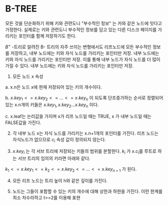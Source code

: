 # B-TREE
    
  모든 것을 단순화하기 위해 키와 관련도니 "부수적인 정보" 는 카와 같은 노드에 잇다고 가정한다.
  실제로는 키와 관련도니 부수적인 정보를 담고 있는 다른 디스크 페이지를 가리키는 포인터를 함께 저장하기도 한다.
    
  $B^+$ -트리로 알려진 B- 트리의 자주 쓰이는 변형에서도 리프노드에 모든 부수적인 정보를 저장하고, 내부 노드에는 키와 자식 노드를 가리키는 포인터만 저장. 
  내부 노드에는 키와 자식 노드를 가리키는 포인터만 저장. 
  이를 통해 내부 노드가 자식 노드를 더 많이 가질 수 있다.
  내부 노드에는 키와 자식 노드를 가리키는 포인터만 저장. 
    
  1. 모든 노드 x 속성
      
  a. x.n은 노드 x에 현재 저장되어 있는 키의 개수이다.
    
  b. $x.key_1 <= x.key_2 <= ... <= x.key_n$ 이 되도록 단조증가하는 순서로 정렬되어 있는 x.n개의 키들은 $x.key_1, x.key_2 ... x.key_n$ 이다.  
    
  c. x.leaf는 논리값을 가지며 x가 리프 노드일 때는 TRUE, x 가 내부 노드일 때는 FALSE값을 가진다.
    
  2. 각 내부 노드 x는 자식 노드를 가리키는 x.n+1개의 포인터를 가진다. 리프 노드는 자식노드가 없으므로 $c_i$ 속성 값이 정의되지 않는다. 
    
  3. $x.key_i$ 는 각 서브 트리에 저장되는 키들의 범위를 분할한다. $k_i$ 가 $x.c_i$를 루트로 하는 서브 트리의 임의의 키라면 아래와 같다.
    
  $k_1 <= x.key_1<= k_2 <=x.key_2<= ... <= x.key_{n+1}$ 가 된다. 
    
  4. 모든 리프 노드는 트리 높이 h와 같은 깊이를 가진다. 
    
  5. 노드는 그들이 포함할 수 있는 키의 개수에 대해 상한과 하한을 가진다. 이런 한계를 최소 차수라하고 t>=2를 이용해 표현
    
